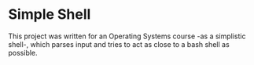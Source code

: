 # Simple Shell

This project was written for an Operating Systems course -as a simplistic shell-, which parses input and tries to act as close to a bash shell as possible.  
